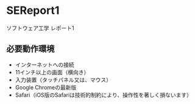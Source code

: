 # SEReport1
ソフトウェア工学 レポート1

## 必要動作環境
- インターネットへの接続
- 11インチ以上の画面（横向き）
- 入力装置（タッチパネル又は、マウス）
- Google Chromeの最新版
- Safari（iOS版のSafariは技術的制約により、操作性を著しく損ないます）
